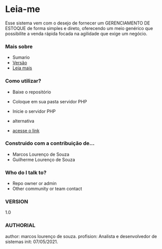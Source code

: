 # Leia-me #

Esse sistema vem com o desejo de fornecer um GERENCIAMENTO DE ESTOQUE de forma simples e direto, oferecendo um meio genérico que possibilite a venda rápida focada na agilidade que exige um negócio.

### Mais sobre ###

* Sumario
* [Versão](AUTHORIAL)
* [Leia mais](https://bitbucket.org/tutorials/markdowndemo)

### Como utilizar? ###

* Baixe o repositório
* Coloque em sua pasta servidor PHP
* Inicie o servidor PHP

* alternativa
* [acesse o link](www.eumesmo.com)

### Construido com a contribuição de... ###

* Marcos Lourenço de Souza
* Guilherme Lourenço de Souza

### Who do I talk to? ###

* Repo owner or admin
* Other community or team contact


### VERSION
1.0

### AUTHORIAL
author: marcos lourenço de souza.
profision: Analista e desenvolvedor de sistemas
init: 07/05/2021.
